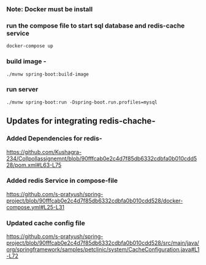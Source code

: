 ### Note: Docker must be install



###  run the compose file to start sql database and redis-cache service

```
docker-compose up
```

### build image - 

```
./mvnw spring-boot:build-image
```


### run server
```
./mvnw spring-boot:run -Dspring-boot.run.profiles=mysql
```

## Updates for integrating redis-chache- 

### Added Dependencies for redis- 

https://github.com/Kushagra-234/Collpollassignemnt/blob/90fffcab0e2c4d7f85db6332cdbfa0b010cdd528/pom.xml#L63-L75

### Added redis Service in compose-file

https://github.com/s-pratyush/spring-project/blob/90fffcab0e2c4d7f85db6332cdbfa0b010cdd528/docker-compose.yml#L25-L31

### Updated cache config file

https://github.com/s-pratyush/spring-project/blob/90fffcab0e2c4d7f85db6332cdbfa0b010cdd528/src/main/java/org/springframework/samples/petclinic/system/CacheConfiguration.java#L1-L72

